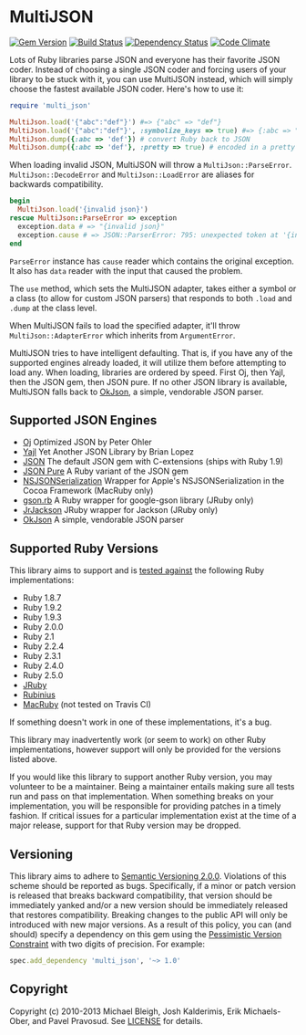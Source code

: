 # MultiJSON

[![Gem Version](http://img.shields.io/gem/v/multi_json.svg)][gem]
[![Build Status](http://travis-ci.org/intridea/multi_json.svg)][travis]
[![Dependency Status](http://img.shields.io/gemnasium/intridea/multi_json.svg)][gemnasium]
[![Code Climate](http://img.shields.io/codeclimate/github/intridea/multi_json.svg)][codeclimate]

[gem]: https://rubygems.org/gems/multi_json
[travis]: http://travis-ci.org/intridea/multi_json
[gemnasium]: https://gemnasium.com/intridea/multi_json
[codeclimate]: https://codeclimate.com/github/intridea/multi_json

Lots of Ruby libraries parse JSON and everyone has their favorite JSON coder.
Instead of choosing a single JSON coder and forcing users of your library to be
stuck with it, you can use MultiJSON instead, which will simply choose the
fastest available JSON coder. Here's how to use it:

```ruby
require 'multi_json'

MultiJson.load('{"abc":"def"}') #=> {"abc" => "def"}
MultiJson.load('{"abc":"def"}', :symbolize_keys => true) #=> {:abc => "def"}
MultiJson.dump({:abc => 'def'}) # convert Ruby back to JSON
MultiJson.dump({:abc => 'def'}, :pretty => true) # encoded in a pretty form (if supported by the coder)
```

When loading invalid JSON, MultiJSON will throw a `MultiJson::ParseError`. `MultiJson::DecodeError` and `MultiJson::LoadError` are aliases for backwards compatibility.

```ruby
begin
  MultiJson.load('{invalid json}')
rescue MultiJson::ParseError => exception
  exception.data # => "{invalid json}"
  exception.cause # => JSON::ParserError: 795: unexpected token at '{invalid json}'
end
```

`ParseError` instance has `cause` reader which contains the original exception.
It also has `data` reader with the input that caused the problem.

The `use` method, which sets the MultiJSON adapter, takes either a symbol or a
class (to allow for custom JSON parsers) that responds to both `.load` and `.dump`
at the class level.

When MultiJSON fails to load the specified adapter, it'll throw `MultiJson::AdapterError`
which inherits from `ArgumentError`.

MultiJSON tries to have intelligent defaulting. That is, if you have any of the
supported engines already loaded, it will utilize them before attempting to
load any. When loading, libraries are ordered by speed. First Oj, then Yajl,
then the JSON gem, then JSON pure. If no other JSON library is available,
MultiJSON falls back to [OkJson][], a simple, vendorable JSON parser.

[okjson]: https://github.com/kr/okjson

## Supported JSON Engines

* [Oj](https://github.com/ohler55/oj) Optimized JSON by Peter Ohler
* [Yajl](https://github.com/brianmario/yajl-ruby) Yet Another JSON Library by Brian Lopez
* [JSON](https://github.com/flori/json) The default JSON gem with C-extensions (ships with Ruby 1.9)
* [JSON Pure](https://github.com/flori/json) A Ruby variant of the JSON gem
* [NSJSONSerialization](https://developer.apple.com/library/ios/#documentation/Foundation/Reference/NSJSONSerialization_Class/Reference/Reference.html) Wrapper for Apple's NSJSONSerialization in the Cocoa Framework (MacRuby only)
* [gson.rb](https://github.com/avsej/gson.rb) A Ruby wrapper for google-gson library (JRuby only)
* [JrJackson](https://github.com/guyboertje/jrjackson) JRuby wrapper for Jackson (JRuby only)
* [OkJson][okjson] A simple, vendorable JSON parser

## Supported Ruby Versions
This library aims to support and is [tested against][travis] the following Ruby
implementations:

* Ruby 1.8.7
* Ruby 1.9.2
* Ruby 1.9.3
* Ruby 2.0.0
* Ruby 2.1
* Ruby 2.2.4
* Ruby 2.3.1
* Ruby 2.4.0
* Ruby 2.5.0
* [JRuby][]
* [Rubinius][]
* [MacRuby][] (not tested on Travis CI)

[jruby]: http://www.jruby.org/
[rubinius]: http://rubini.us/
[macruby]: http://www.macruby.org/

If something doesn't work in one of these implementations, it's a bug.

This library may inadvertently work (or seem to work) on other Ruby
implementations, however support will only be provided for the versions listed
above.

If you would like this library to support another Ruby version, you may
volunteer to be a maintainer. Being a maintainer entails making sure all tests
run and pass on that implementation. When something breaks on your
implementation, you will be responsible for providing patches in a timely
fashion. If critical issues for a particular implementation exist at the time
of a major release, support for that Ruby version may be dropped.

## Versioning

This library aims to adhere to [Semantic Versioning 2.0.0][semver]. Violations
of this scheme should be reported as bugs. Specifically, if a minor or patch
version is released that breaks backward compatibility, that version should be
immediately yanked and/or a new version should be immediately released that
restores compatibility. Breaking changes to the public API will only be
introduced with new major versions. As a result of this policy, you can (and
should) specify a dependency on this gem using the [Pessimistic Version
Constraint][pvc] with two digits of precision. For example:

```ruby
spec.add_dependency 'multi_json', '~> 1.0'
```

[semver]: http://semver.org/
[pvc]: http://docs.rubygems.org/read/chapter/16#page74

## Copyright
Copyright (c) 2010-2013 Michael Bleigh, Josh Kalderimis, Erik Michaels-Ober,
and Pavel Pravosud. See [LICENSE][] for details.

[license]: LICENSE.md

